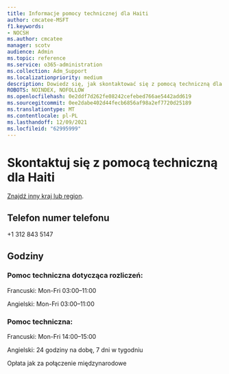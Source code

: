 ```yaml
---
title: Informacje pomocy technicznej dla Haiti
author: cmcatee-MSFT
f1.keywords:
- NOCSH
ms.author: cmcatee
manager: scotv
audience: Admin
ms.topic: reference
ms.service: o365-administration
ms.collection: Adm_Support
ms.localizationpriority: medium
description: Dowiedz się, jak skontaktować się z pomocą techniczną dla swojego kraju lub regionu.
ROBOTS: NOINDEX, NOFOLLOW
ms.openlocfilehash: 0e2ddf7d262fe08242cefebed766ae5442add619
ms.sourcegitcommit: 0ee2dabe402d44fecb6856af98a2ef7720d25189
ms.translationtype: MT
ms.contentlocale: pl-PL
ms.lasthandoff: 12/09/2021
ms.locfileid: "62995999"
---
```

# <a name="contact-support-for-haiti"></a>Skontaktuj się z pomocą techniczną dla Haiti

[Znajdź inny kraj lub region](../get-help-support.md).

## <a name="phone-number"></a>Telefon numer telefonu
+1 312 843 5147

## <a name="hours"></a>Godziny
### <a name="billing-support"></a>Pomoc techniczna dotycząca rozliczeń:

Francuski: Mon-Fri 03:00–11:00

Angielski: Mon-Fri 03:00–11:00

### <a name="technical-support"></a>Pomoc techniczna:

Francuski: Mon-Fri 14:00–15:00

Angielski: 24 godziny na dobę, 7 dni w tygodniu

Opłata jak za połączenie międzynarodowe
